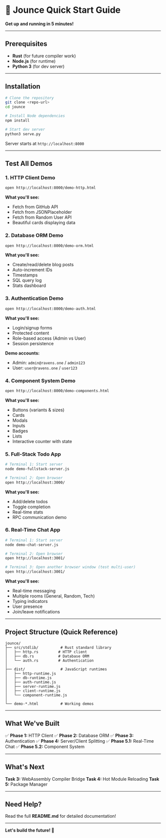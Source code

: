 # 🚀 Jounce Quick Start Guide

**Get up and running in 5 minutes!**

---

## Prerequisites

- **Rust** (for future compiler work)
- **Node.js** (for runtime)
- **Python 3** (for dev server)

---

## Installation

```bash
# Clone the repository
git clone <repo-url>
cd jounce

# Install Node dependencies
npm install

# Start dev server
python3 serve.py
```

Server starts at `http://localhost:8000`

---

## Test All Demos

### 1. HTTP Client Demo
```bash
open http://localhost:8000/demo-http.html
```

**What you'll see:**
- Fetch from GitHub API
- Fetch from JSONPlaceholder
- Fetch from Random User API
- Beautiful cards displaying data

### 2. Database ORM Demo
```bash
open http://localhost:8000/demo-orm.html
```

**What you'll see:**
- Create/read/delete blog posts
- Auto-increment IDs
- Timestamps
- SQL query log
- Stats dashboard

### 3. Authentication Demo
```bash
open http://localhost:8000/demo-auth.html
```

**What you'll see:**
- Login/signup forms
- Protected content
- Role-based access (Admin vs User)
- Session persistence

**Demo accounts:**
- Admin: `admin@ravens.one` / `admin123`
- User: `user@ravens.one` / `user123`

### 4. Component System Demo
```bash
open http://localhost:8000/demo-components.html
```

**What you'll see:**
- Buttons (variants & sizes)
- Cards
- Modals
- Inputs
- Badges
- Lists
- Interactive counter with state

### 5. Full-Stack Todo App
```bash
# Terminal 1: Start server
node demo-fullstack-server.js

# Terminal 2: Open browser
open http://localhost:3000/
```

**What you'll see:**
- Add/delete todos
- Toggle completion
- Real-time stats
- RPC communication demo

### 6. Real-Time Chat App
```bash
# Terminal 1: Start server
node demo-chat-server.js

# Terminal 2: Open browser
open http://localhost:3001/

# Terminal 3: Open another browser window (test multi-user)
open http://localhost:3001/
```

**What you'll see:**
- Real-time messaging
- Multiple rooms (General, Random, Tech)
- Typing indicators
- User presence
- Join/leave notifications

---

## Project Structure (Quick Reference)

```
jounce/
├── src/stdlib/          # Rust standard library
│   ├── http.rs         # HTTP client
│   ├── db.rs           # Database ORM
│   └── auth.rs         # Authentication
│
├── dist/                # JavaScript runtimes
│   ├── http-runtime.js
│   ├── db-runtime.js
│   ├── auth-runtime.js
│   ├── server-runtime.js
│   ├── client-runtime.js
│   └── component-runtime.js
│
└── demo-*.html          # Working demos
```

---

## What We've Built

✅ **Phase 1:** HTTP Client
✅ **Phase 2:** Database ORM
✅ **Phase 3:** Authentication
✅ **Phase 4:** Server/Client Splitting
✅ **Phase 5.1:** Real-Time Chat
✅ **Phase 5.2:** Component System

---

## What's Next

**Task 3:** WebAssembly Compiler Bridge
**Task 4:** Hot Module Reloading
**Task 5:** Package Manager

---

## Need Help?

Read the full **README.md** for detailed documentation!

---

**Let's build the future! 🚀**
